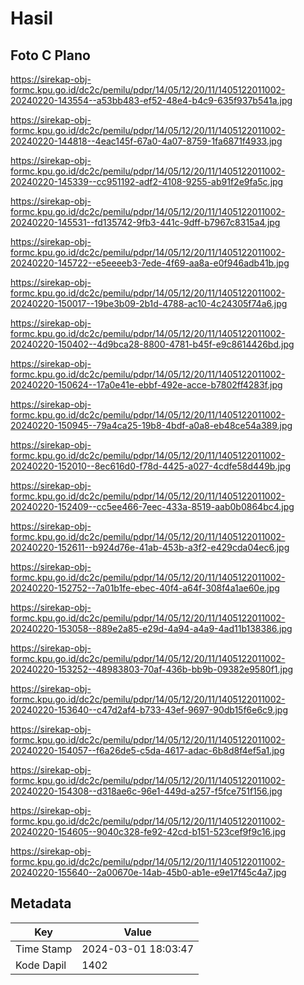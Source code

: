 # Hasil

## Foto C Plano

https://sirekap-obj-formc.kpu.go.id/dc2c/pemilu/pdpr/14/05/12/20/11/1405122011002-20240220-143554--a53bb483-ef52-48e4-b4c9-635f937b541a.jpg

https://sirekap-obj-formc.kpu.go.id/dc2c/pemilu/pdpr/14/05/12/20/11/1405122011002-20240220-144818--4eac145f-67a0-4a07-8759-1fa6871f4933.jpg

https://sirekap-obj-formc.kpu.go.id/dc2c/pemilu/pdpr/14/05/12/20/11/1405122011002-20240220-145339--cc951192-adf2-4108-9255-ab91f2e9fa5c.jpg

https://sirekap-obj-formc.kpu.go.id/dc2c/pemilu/pdpr/14/05/12/20/11/1405122011002-20240220-145531--fd135742-9fb3-441c-9dff-b7967c8315a4.jpg

https://sirekap-obj-formc.kpu.go.id/dc2c/pemilu/pdpr/14/05/12/20/11/1405122011002-20240220-145722--e5eeeeb3-7ede-4f69-aa8a-e0f946adb41b.jpg

https://sirekap-obj-formc.kpu.go.id/dc2c/pemilu/pdpr/14/05/12/20/11/1405122011002-20240220-150017--19be3b09-2b1d-4788-ac10-4c24305f74a6.jpg

https://sirekap-obj-formc.kpu.go.id/dc2c/pemilu/pdpr/14/05/12/20/11/1405122011002-20240220-150402--4d9bca28-8800-4781-b45f-e9c8614426bd.jpg

https://sirekap-obj-formc.kpu.go.id/dc2c/pemilu/pdpr/14/05/12/20/11/1405122011002-20240220-150624--17a0e41e-ebbf-492e-acce-b7802ff4283f.jpg

https://sirekap-obj-formc.kpu.go.id/dc2c/pemilu/pdpr/14/05/12/20/11/1405122011002-20240220-150945--79a4ca25-19b8-4bdf-a0a8-eb48ce54a389.jpg

https://sirekap-obj-formc.kpu.go.id/dc2c/pemilu/pdpr/14/05/12/20/11/1405122011002-20240220-152010--8ec616d0-f78d-4425-a027-4cdfe58d449b.jpg

https://sirekap-obj-formc.kpu.go.id/dc2c/pemilu/pdpr/14/05/12/20/11/1405122011002-20240220-152409--cc5ee466-7eec-433a-8519-aab0b0864bc4.jpg

https://sirekap-obj-formc.kpu.go.id/dc2c/pemilu/pdpr/14/05/12/20/11/1405122011002-20240220-152611--b924d76e-41ab-453b-a3f2-e429cda04ec6.jpg

https://sirekap-obj-formc.kpu.go.id/dc2c/pemilu/pdpr/14/05/12/20/11/1405122011002-20240220-152752--7a01b1fe-ebec-40f4-a64f-308f4a1ae60e.jpg

https://sirekap-obj-formc.kpu.go.id/dc2c/pemilu/pdpr/14/05/12/20/11/1405122011002-20240220-153058--889e2a85-e29d-4a94-a4a9-4ad11b138386.jpg

https://sirekap-obj-formc.kpu.go.id/dc2c/pemilu/pdpr/14/05/12/20/11/1405122011002-20240220-153252--48983803-70af-436b-bb9b-09382e9580f1.jpg

https://sirekap-obj-formc.kpu.go.id/dc2c/pemilu/pdpr/14/05/12/20/11/1405122011002-20240220-153640--c47d2af4-b733-43ef-9697-90db15f6e6c9.jpg

https://sirekap-obj-formc.kpu.go.id/dc2c/pemilu/pdpr/14/05/12/20/11/1405122011002-20240220-154057--f6a26de5-c5da-4617-adac-6b8d8f4ef5a1.jpg

https://sirekap-obj-formc.kpu.go.id/dc2c/pemilu/pdpr/14/05/12/20/11/1405122011002-20240220-154308--d318ae6c-96e1-449d-a257-f5fce751f156.jpg

https://sirekap-obj-formc.kpu.go.id/dc2c/pemilu/pdpr/14/05/12/20/11/1405122011002-20240220-154605--9040c328-fe92-42cd-b151-523cef9f9c16.jpg

https://sirekap-obj-formc.kpu.go.id/dc2c/pemilu/pdpr/14/05/12/20/11/1405122011002-20240220-155640--2a00670e-14ab-45b0-ab1e-e9e17f45c4a7.jpg


## Metadata

| Key        | Value               |
| ---------- | ------------------- |
| Time Stamp | 2024-03-01 18:03:47 |
| Kode Dapil | 1402                |



